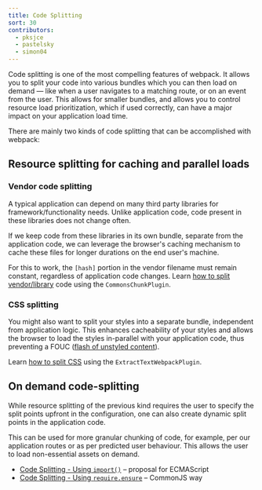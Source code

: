 ```yaml
---
title: Code Splitting
sort: 30
contributors:
  - pksjce
  - pastelsky
  - simon04
---
```


Code splitting is one of the most compelling features of webpack. It allows you to split your code into various bundles which you can then load on demand — like when a user navigates to a matching route, or on an event from the user. This allows for smaller bundles, and allows you to control resource load prioritization, which if used correctly, can have a major impact on your application load time.

There are mainly two kinds of code splitting that can be accomplished with webpack:

## Resource splitting for caching and parallel loads

### Vendor code splitting

A typical application can depend on many third party libraries for framework/functionality needs. Unlike application code, code present in these libraries does not change often.

If we keep code from these libraries in its own bundle, separate from the application code, we can leverage the browser's caching mechanism to cache these files for longer durations on the end user's machine.

For this to work, the `[hash]` portion in the vendor filename must remain constant, regardless of application code changes. Learn [how to split vendor/library](/guides/code-splitting-libraries) code using the `CommonsChunkPlugin`.

### CSS splitting

You might also want to split your styles into a separate bundle, independent from application logic.
This enhances cacheability of your styles and allows the browser to load the styles in-parallel with your application code, thus preventing a FOUC ([flash of unstyled content](https://en.wikipedia.org/wiki/Flash_of_unstyled_content)).

Learn [how to split CSS](/guides/code-splitting-css) using the `ExtractTextWebpackPlugin`.

## On demand code-splitting

While resource splitting of the previous kind requires the user to specify the split points upfront in the configuration, one can also create dynamic split points in the application code.

This can be used for more granular chunking of code, for example, per our application routes or as per predicted user behaviour. This allows the user to load non-essential assets on demand.

* [Code Splitting - Using `import()`](/guides/code-splitting-import) – proposal for ECMAScript
* [Code Splitting - Using `require.ensure`](/guides/code-splitting-require) – CommonJS way
